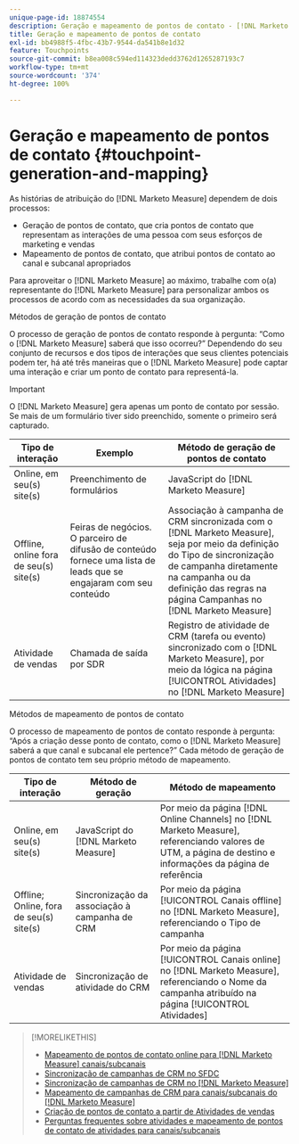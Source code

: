 ```yaml
---
unique-page-id: 18874554
description: Geração e mapeamento de pontos de contato - [!DNL Marketo Measure] - Documentação do produto
title: Geração e mapeamento de pontos de contato
exl-id: bb4988f5-4fbc-43b7-9544-da541b8e1d32
feature: Touchpoints
source-git-commit: b8ea008c594ed114323dedd3762d1265287193c7
workflow-type: tm+mt
source-wordcount: '374'
ht-degree: 100%

---
```


# Geração e mapeamento de pontos de contato {#touchpoint-generation-and-mapping}

 As histórias de atribuição do [!DNL Marketo Measure] dependem de dois processos:

* Geração de pontos de contato, que cria pontos de contato que representam as interações de uma pessoa com seus esforços de marketing e vendas
* Mapeamento de pontos de contato, que atribui pontos de contato ao canal e subcanal apropriados

Para aproveitar o [!DNL Marketo Measure] ao máximo, trabalhe com o(a) representante do [!DNL Marketo Measure] para personalizar ambos os processos de acordo com as necessidades da sua organização.

Métodos de geração de pontos de contato

O processo de geração de pontos de contato responde à pergunta: “Como o [!DNL Marketo Measure] saberá que isso ocorreu?” Dependendo do seu conjunto de recursos e dos tipos de interações que seus clientes potenciais podem ter, há até três maneiras que o [!DNL Marketo Measure] pode captar uma interação e criar um ponto de contato para representá-la.

>[!IMPORTANT]
>
>O [!DNL Marketo Measure] gera apenas um ponto de contato por sessão. Se mais de um formulário tiver sido preenchido, somente o primeiro será capturado.

| **Tipo de interação** | **Exemplo** | **Método de geração de pontos de contato** |
|---|---|---|
| Online, em seu(s) site(s) | Preenchimento de formulários | JavaScript do [!DNL Marketo Measure] |
| Offline, online fora de seu(s) site(s) | Feiras de negócios. O parceiro de difusão de conteúdo fornece uma lista de leads que se engajaram com seu conteúdo | Associação à campanha de CRM sincronizada com o [!DNL Marketo Measure], seja por meio da definição do Tipo de sincronização de campanha diretamente na campanha ou da definição das regras na página Campanhas no [!DNL Marketo Measure] |
| Atividade de vendas | Chamada de saída por SDR | Registro de atividade de CRM (tarefa ou evento) sincronizado com o [!DNL Marketo Measure], por meio da lógica na página [!UICONTROL Atividades] no [!DNL Marketo Measure] |

Métodos de mapeamento de pontos de contato

O processo de mapeamento de pontos de contato responde à pergunta: “Após a criação desse ponto de contato, como o [!DNL Marketo Measure] saberá a que canal e subcanal ele pertence?” Cada método de geração de pontos de contato tem seu próprio método de mapeamento.

| **Tipo de interação** | **Método de geração** | **Método de mapeamento** |
|---|---|---|
| Online, em seu(s) site(s) | JavaScript do [!DNL Marketo Measure] | Por meio da página [!DNL Online Channels] no [!DNL Marketo Measure], referenciando valores de UTM, a página de destino e informações da página de referência |
| Offline; Online, fora de seu(s) site(s) | Sincronização da associação à campanha de CRM | Por meio da página [!UICONTROL Canais offline] no [!DNL Marketo Measure], referenciando o Tipo de campanha |
| Atividade de vendas | Sincronização de atividade do CRM | Por meio da página [!UICONTROL Canais online] no [!DNL Marketo Measure], referenciando o Nome da campanha atribuído na página [!UICONTROL Atividades] |

>[!MORELIKETHIS]
>
>* [Mapeamento de pontos de contato online para  [!DNL Marketo Measure] canais/subcanais](/help/channel-tracking-and-setup/online-channels/online-custom-channel-setup.md)
>* [Sincronização de campanhas de CRM no SFDC](/help/channel-tracking-and-setup/offline-channels/legacy-processes/syncing-offline-campaigns.md)
>* [Sincronização de campanhas de CRM no  [!DNL Marketo Measure]](/help/channel-tracking-and-setup/offline-channels/custom-campaign-sync.md)
>* [Mapeamento de campanhas de CRM para canais/subcanais do  [!DNL Marketo Measure] ](/help/channel-tracking-and-setup/offline-channels/offline-custom-channel-setup.md)
>* [Criação de pontos de contato a partir de Atividades de vendas](/help/advanced-marketo-measure-features/activities-attribution/salesforce-activities-attribution.md)
>* [Perguntas frequentes sobre atividades e mapeamento de pontos de contato de atividades para canais/subcanais](/help/advanced-marketo-measure-features/activities-attribution/activities-attribution-faq.md)

